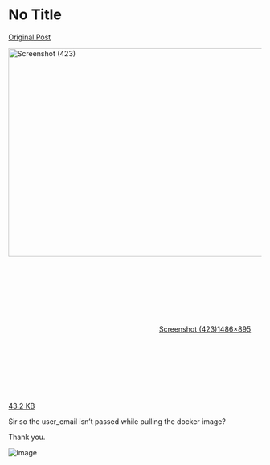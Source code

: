 # No Title

[Original Post](https://discourse.onlinedegree.iitm.ac.in/t/171141/103)

<p><div class="lightbox-wrapper"><a class="lightbox" href="https://europe1.discourse-cdn.com/flex013/uploads/iitm/original/3X/8/b/8b35872a380e8ff279af497184852fd80401b602.png" data-download-href="/uploads/short-url/jRv3cgpzOzFxkgTGnj3fAbSqqEW.png?dl=1" title="Screenshot (423)" rel="noopener nofollow ugc"><img src="https://europe1.discourse-cdn.com/flex013/uploads/iitm/original/3X/8/b/8b35872a380e8ff279af497184852fd80401b602.png" alt="Screenshot (423)" data-base62-sha1="jRv3cgpzOzFxkgTGnj3fAbSqqEW" width="690" height="415" data-dominant-color="F1F1F2"><div class="meta"><svg class="fa d-icon d-icon-far-image svg-icon" aria-hidden="true"><use href="#far-image"></use></svg><span class="filename">Screenshot (423)</span><span class="informations">1486×895 43.2 KB</span><svg class="fa d-icon d-icon-discourse-expand svg-icon" aria-hidden="true"><use href="#discourse-expand"></use></svg></div></a></div></p>
<p>Sir so the  user_email isn’t passed while pulling the docker image?</p>
<p>Thank you.</p>

![Image](https://europe1.discourse-cdn.com/flex013/uploads/iitm/original/3X/8/b/8b35872a380e8ff279af497184852fd80401b602.png)